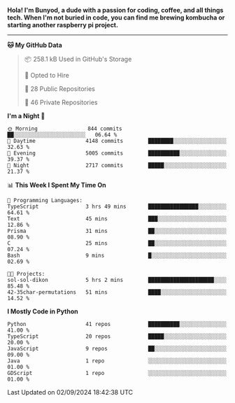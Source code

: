 <p>
<b>Hola! I'm Bunyod, a dude with a passion for coding, coffee, and all things tech. When I'm not buried in code, you can find me brewing kombucha or starting another raspberry pi project.</b>
</p>

---

<!--START_SECTION:waka-->
**🐱 My GitHub Data** 

> 📦 258.1 kB Used in GitHub's Storage 
 > 
> 💼 Opted to Hire
 > 
> 📜 28 Public Repositories 
 > 
> 🔑 46 Private Repositories 
 > 
**I'm a Night 🦉** 

```text
🌞 Morning                844 commits         ██░░░░░░░░░░░░░░░░░░░░░░░   06.64 % 
🌆 Daytime                4148 commits        ████████░░░░░░░░░░░░░░░░░   32.63 % 
🌃 Evening                5005 commits        ██████████░░░░░░░░░░░░░░░   39.37 % 
🌙 Night                  2717 commits        █████░░░░░░░░░░░░░░░░░░░░   21.37 % 
```


📊 **This Week I Spent My Time On** 

```text
💬 Programming Languages: 
TypeScript               3 hrs 49 mins       ████████████████░░░░░░░░░   64.61 % 
Text                     45 mins             ███░░░░░░░░░░░░░░░░░░░░░░   12.86 % 
Prisma                   31 mins             ██░░░░░░░░░░░░░░░░░░░░░░░   08.90 % 
C                        25 mins             ██░░░░░░░░░░░░░░░░░░░░░░░   07.24 % 
Bash                     9 mins              █░░░░░░░░░░░░░░░░░░░░░░░░   02.69 % 

🐱‍💻 Projects: 
sol-sol-dikon            5 hrs 2 mins        █████████████████████░░░░   85.48 % 
42-35char-permutations   51 mins             ████░░░░░░░░░░░░░░░░░░░░░   14.52 % 
```

**I Mostly Code in Python** 

```text
Python                   41 repos            ██████████░░░░░░░░░░░░░░░   41.00 % 
TypeScript               20 repos            █████░░░░░░░░░░░░░░░░░░░░   20.00 % 
JavaScript               9 repos             ██░░░░░░░░░░░░░░░░░░░░░░░   09.00 % 
Java                     1 repo              ░░░░░░░░░░░░░░░░░░░░░░░░░   01.00 % 
GDScript                 1 repo              ░░░░░░░░░░░░░░░░░░░░░░░░░   01.00 % 
```




 Last Updated on 02/09/2024 18:42:38 UTC
<!--END_SECTION:waka-->
